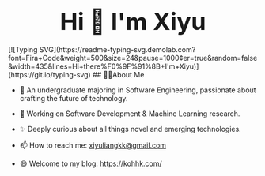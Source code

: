 <h1 align='center' ><font size='70'>Hi 👋 I'm Xiyu</font></h1>
[![Typing SVG](https://readme-typing-svg.demolab.com?font=Fira+Code&weight=500&size=24&pause=1000&center=true&random=false&width=435&lines=Hi+there%F0%9F%91%8B+I'm+Xiyu)](https://git.io/typing-svg)
## 🙋‍♀️About Me

- 🔭 An undergraduate majoring in Software Engineering, passionate about crafting the future of technology.
  
- 🌱 Working on Software Development & Machine Learning research.
  
- ✨ Deeply curious about all things novel and emerging technologies.
  
- 📫 How to reach me: xiyuliangkk@gmail.com
  
- 😄 Welcome to my blog: https://kohhk.com/
<!--
**kkzka-hoh/kkzka-hoh** is a ✨ _special_ ✨ repository because its `README.md` (this file) appears on your GitHub profile.

Here are some ideas to get you started:

- 🔭 I’m currently working on ...
- 🌱 I’m currently learning ...
- 👯 I’m looking to collaborate on ...
- 🤔 I’m looking for help with ...
- 💬 Ask me about ...
- 📫 How to reach me: ...
- 😄 Pronouns: ...
- ⚡ Fun fact: ...
-->
